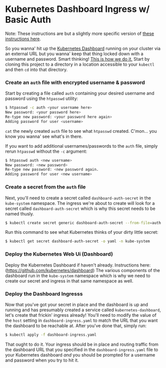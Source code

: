 # Kubernetes Dashboard Ingress w/ Basic Auth
Note:  These instructions are but a slightly more specific version of [these instructions here](https://docs.giantswarm.io/guides/advanced-ingress-configuration/#authentication).

So you wanna' hit up the [Kubernetes Dashboard](https://github.com/kubernetes/dashboard)
running on your cluster via an external URL but you wanna' keep that thing locked down with a username and password.
Smart thinking!  [This is how we do it.](https://www.youtube.com/watch?v=0hiUuL5uTKc)  Start by cloning this project
to a directory in a location accessible to your `kubectl` and then `cd` into that directory.

### Create an `auth` file with encrypted username & password
Start by creating a file called `auth` containing your desired username and password using the `htpasswd` utility:

```bash
$ htpasswd -c auth <your username here>
New password: <your password here>
Re-type new password: <your password here again>
Adding password for user <username>
```

`cat` the newly created `auth` file to see what `htpasswd` created.  C'mon... you know you wanna' see what's in there.

If you want to add additional usernames/passwords to the `auth` file, simply rerun `htpasswd` without the `-c` argument:

```bash
$ htpasswd auth <new username>
New password: <new password>
Re-type new password: <new password again.
Adding password for user <new username>
```

### Create a secret from the `auth` file
Next, you'll need to create a secret called `dashboard-auth-secret` in the `kube-system` namespace.  The ingress we're
about to create will look for a secret called `dashboard-auth-secret` which is why this secret needs to be named thusly.

```bash
$ kubectl create secret generic dashboard-auth-secret --from-file=auth -n kube-system
```

Run this command to see what Kubernetes thinks of your dirty little secret:

```bash
$ kubectl get secret dashboard-auth-secret -o yaml -n kube-system
```

### Deploy the Kubernetes Web Ui (Dashboard)
Deploy the Kubernetes Dashboard if haven't already.  Instructions here: (https://github.com/kubernetes/dashboard)
The various components of the dashboard run in the `kube-system` namespace which is why we need to create our secret 
and ingress in that same namespace as well.

### Deploy the Dashboard Ingresss
Now that you've got your secret in place and the dashboard is up and running and has presumably created a
service called `kubernetes-dashboard`, let's create that frickin' ingress already!  You'll need to modify
the value of the `host` setting in `dashboard-ingress.yaml` to match the URL that you want the dashboard to
be reachable at.  After you've done that, simply run:

```bash
$ kubectl apply -f dashboard-ingress.yaml 
```

That ought to do it.  Your ingress should be in place and routing traffic from the dashboard URL that you specified 
in the `dashboard-ingress.yaml` file to your Kubernetes dashboard *and* you should be prompted for a username and
password when you try to hit it.
